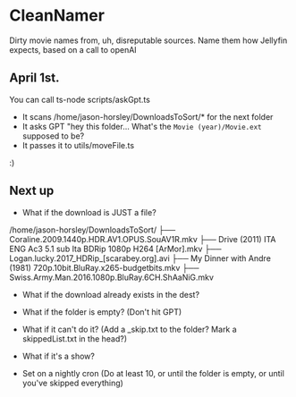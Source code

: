 # CleanNamer
Dirty movie names from, uh, disreputable sources. Name them how Jellyfin expects, based on a call to openAI

## April 1st.

You can call ts-node scripts/askGpt.ts
* It scans /home/jason-horsley/DownloadsToSort/* for the next folder
* It asks GPT "hey this folder... What's the `Movie (year)/Movie.ext` supposed to be?
* It passes it to utils/moveFile.ts

:)

## Next up

* What if the download is JUST a file?

/home/jason-horsley/DownloadsToSort/
├── Coraline.2009.1440p.HDR.AV1.OPUS.SouAV1R.mkv
├── Drive (2011) ITA ENG Ac3 5.1 sub Ita BDRip 1080p H264 [ArMor].mkv
├── Logan.lucky.2017_HDRip_[scarabey.org].avi
├── My Dinner with Andre (1981) 720p.10bit.BluRay.x265-budgetbits.mkv
├── Swiss.Army.Man.2016.1080p.BluRay.6CH.ShAaNiG.mkv

* What if the download already exists in the dest?

* What if the folder is empty? (Don't hit GPT)

* What if it can't do it? (Add a _skip.txt to the folder? Mark a skippedList.txt in the head?)

* What if it's a show?

* Set on a nightly cron (Do at least 10, or until the folder is empty, or until you've skipped everything)